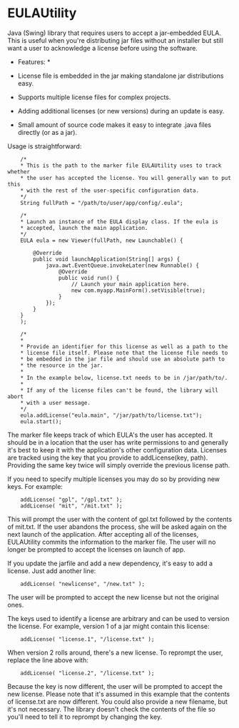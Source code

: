 EULAUtility
===========

Java (Swing) library that requires users to accept a jar-embedded EULA. This is useful when you're distributing jar files 
without an installer but still want a user to acknowledge a license before using the software. 

* Features: *

* License file is embedded in the jar making standalone jar distributions easy.
* Supports multiple license files for complex projects.
* Adding additional licenses (or new versions) during an update is easy.
* Small amount of source code makes it easy to integrate .java files directly (or as a jar).

Usage is straightforward:

        /*
        * This is the path to the marker file EULAUtility uses to track whether 
        * the user has accepted the license. You will generally wan to put this 
        * with the rest of the user-specific configuration data.
        */
        String fullPath = "/path/to/user/app/config/.eula";

        /*
        * Launch an instance of the EULA display class. If the eula is
        * accepted, launch the main application.
        */
        EULA eula = new Viewer(fullPath, new Launchable() {

            @Override
            public void launchApplication(String[] args) {
                java.awt.EventQueue.invokeLater(new Runnable() {
                    @Override
                    public void run() {
                        // Launch your main application here.
                        new com.myapp.MainForm().setVisible(true);
                    }
                });
            }
        }
        );

        /*
        * 
        * Provide an identifier for this license as well as a path to the
        * license file itself. Please note that the license file needs to
        * be embedded in the jar file and should use an absolute path to 
        * the resource in the jar. 
        *
        * In the example below, license.txt needs to be in /jar/path/to/.
        * 
        * If any of the license files can't be found, the library will abort
        * with a user message.
        */
        eula.addLicense("eula.main", "/jar/path/to/license.txt");
        eula.start();
        
The marker file keeps track of which EULA's the user has accepted. It should be in a location that the user has write
permissions to and generally it's best to keep it with the application's other configuration data. Licenses are tracked
using the key that you provide to addLicense(key, path). Providing the same key twice will simply override the previous
license path. 

If you need to specify multiple licenses you may do so by providing new keys. For example:

        addLicense( "gpl", "/gpl.txt" );
        addLicense( "mit", "/mit.txt" );
        
This will prompt the user with the content of gpl.txt followed by the contents of mit.txt. If the user abandons the 
process, she will be asked again on the next launch of the application. After accepting all of the licenses, EULAUtility
commits the information to the marker file. The user will no longer be prompted to accept the licenses on launch of app.

If you update the jarfile and add a new dependency, it's easy to add a license. Just add another line:

        addLicense( "newlicense", "/new.txt" );
        
The user will be prompted to accept the new license but not the original ones.

The keys used to identify a license are arbitrary and can be used to version the license. For example, version 1 of a jar
might contain this license:

        addLicense( "license.1", "/license.txt" );

When version 2 rolls around, there's a new license. To reprompt the user, replace the line above with:

        addLicense( "license.2", "/license.txt" );
        
Because the key is now different, the user will be prompted to accept the new license. Please note that it's assumed in 
this example that the contents of license.txt are now different. You could also provide a new filename, but it's not
necessary. The library doesn't check the contents of the file so you'll need to tell it to reprompt by changing the
key.


